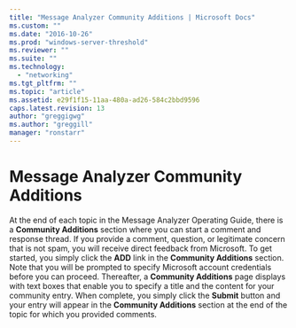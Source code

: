 ```yaml
---
title: "Message Analyzer Community Additions | Microsoft Docs"
ms.custom: ""
ms.date: "2016-10-26"
ms.prod: "windows-server-threshold"
ms.reviewer: ""
ms.suite: ""
ms.technology: 
  - "networking"
ms.tgt_pltfrm: ""
ms.topic: "article"
ms.assetid: e29f1f15-11aa-480a-ad26-584c2bbd9596
caps.latest.revision: 13
author: "greggigwg"
ms.author: "greggill"
manager: "ronstarr"
---
```

# Message Analyzer Community Additions
At the end of each topic in the Message Analyzer Operating Guide, there is a **Community Additions** section where you can start a comment and response thread. If you provide a comment, question, or legitimate concern that is not spam, you will receive direct feedback from Microsoft. To get started, you simply click the **ADD** link in the **Community Additions** section. Note that you will be prompted to specify Microsoft account credentials before you can proceed. Thereafter, a **Community Additions** page displays with text boxes that enable you to specify a title and the content for your community entry. When complete, you simply click the **Submit** button and your entry will appear in the **Community Additions** section at the end of the topic for which you provided comments.
